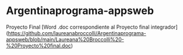 # Argentinaprograma-appsweb
Proyecto Final
[Word .doc correspondiente al Proyecto final integrador] (https://github.com/laureanabroccolli/Argentinaprograma-appsweb/blob/main/Laureana%20Broccolli%20-%20Proyecto%20final.doc)
